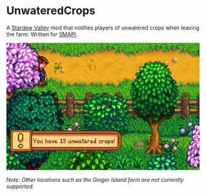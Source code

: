 # UnwateredCrops
 
A [Stardew Valley](https://www.stardewvalley.net/) mod that notifies players of unwatered crops when leaving the farm. Written for [SMAPI](https://smapi.io/).

![Example Image](example.png)

*Note: Other locations such as the Ginger Island farm are not currently supported.*
